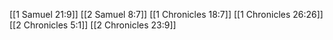 [[1 Samuel 21:9]]
[[2 Samuel 8:7]]
[[1 Chronicles 18:7]]
[[1 Chronicles 26:26]]
[[2 Chronicles 5:1]]
[[2 Chronicles 23:9]]
